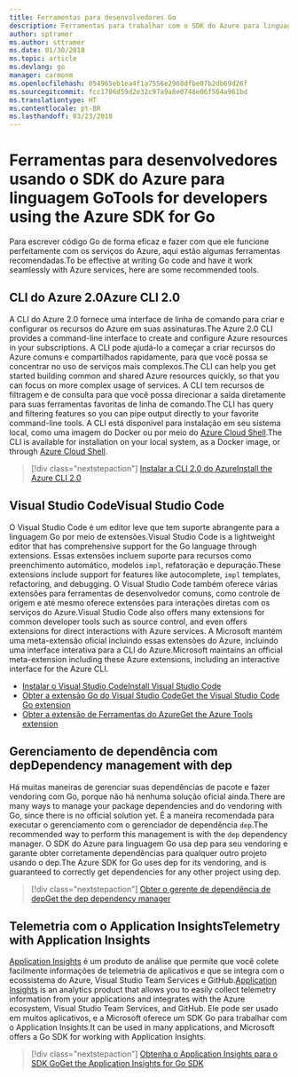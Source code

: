 ```yaml
---
title: Ferramentas para desenvolvedores Go
description: Ferramentas para trabalhar com o SDK do Azure para linguagem Go e serviços do Azure
author: sptramer
ms.author: sttramer
ms.date: 01/30/2018
ms.topic: article
ms.devlang: go
manager: carmonm
ms.openlocfilehash: 054965eb1ea4f1a7556e2968dfbe07b2db69d26f
ms.sourcegitcommit: fcc1786d59d2e32c97a9a8e0748e06f564a961bd
ms.translationtype: HT
ms.contentlocale: pt-BR
ms.lasthandoff: 03/23/2018
---
```

# <a name="tools-for-developers-using-the-azure-sdk-for-go"></a><span data-ttu-id="f5035-103">Ferramentas para desenvolvedores usando o SDK do Azure para linguagem Go</span><span class="sxs-lookup"><span data-stu-id="f5035-103">Tools for developers using the Azure SDK for Go</span></span>

<span data-ttu-id="f5035-104">Para escrever código Go de forma eficaz e fazer com que ele funcione perfeitamente com os serviços do Azure, aqui estão algumas ferramentas recomendadas.</span><span class="sxs-lookup"><span data-stu-id="f5035-104">To be effective at writing Go code and have it work seamlessly with Azure services, here are some recommended tools.</span></span>

## <a name="azure-cli-20"></a><span data-ttu-id="f5035-105">CLI do Azure 2.0</span><span class="sxs-lookup"><span data-stu-id="f5035-105">Azure CLI 2.0</span></span>

<span data-ttu-id="f5035-106">A CLI do Azure 2.0 fornece uma interface de linha de comando para criar e configurar os recursos do Azure em suas assinaturas.</span><span class="sxs-lookup"><span data-stu-id="f5035-106">The Azure 2.0 CLI provides a command-line interface to create and configure Azure resources in your subscriptions.</span></span> <span data-ttu-id="f5035-107">A CLI pode ajudá-lo a começar a criar recursos do Azure comuns e compartilhados rapidamente, para que você possa se concentrar no uso de serviços mais complexos.</span><span class="sxs-lookup"><span data-stu-id="f5035-107">The CLI can help you get started building common and shared Azure resources quickly, so that you can focus on more complex usage of services.</span></span> <span data-ttu-id="f5035-108">A CLI tem recursos de filtragem e de consulta para que você possa direcionar a saída diretamente para suas ferramentas favoritas de linha de comando.</span><span class="sxs-lookup"><span data-stu-id="f5035-108">The CLI has query and filtering features so you can pipe output directly to your favorite command-line tools.</span></span> <span data-ttu-id="f5035-109">A CLI está disponível para instalação em seu sistema local, como uma imagem do Docker ou por meio do [Azure Cloud Shell](https://docs.microsoft.com/en-us/azure/cloud-shell/overview).</span><span class="sxs-lookup"><span data-stu-id="f5035-109">The CLI is available for installation on your local system, as a Docker image, or through [Azure Cloud Shell](https://docs.microsoft.com/en-us/azure/cloud-shell/overview).</span></span>

> [!div class="nextstepaction"]
> [<span data-ttu-id="f5035-110">Instalar a CLI 2.0 do Azure</span><span class="sxs-lookup"><span data-stu-id="f5035-110">Install the Azure CLI 2.0</span></span>](/cli/azure/install-azure-cli)

## <a name="visual-studio-code"></a><span data-ttu-id="f5035-111">Visual Studio Code</span><span class="sxs-lookup"><span data-stu-id="f5035-111">Visual Studio Code</span></span>

<span data-ttu-id="f5035-112">O Visual Studio Code é um editor leve que tem suporte abrangente para a linguagem Go por meio de extensões.</span><span class="sxs-lookup"><span data-stu-id="f5035-112">Visual Studio Code is a lightweight editor that has comprehensive support for the Go language through extensions.</span></span> <span data-ttu-id="f5035-113">Essas extensões incluem suporte para recursos como preenchimento automático, modelos `impl`, refatoração e depuração.</span><span class="sxs-lookup"><span data-stu-id="f5035-113">These extensions include support for features like autocomplete, `impl` templates, refactoring, and debugging.</span></span> <span data-ttu-id="f5035-114">O Visual Studio Code também oferece várias extensões para ferramentas de desenvolvedor comuns, como controle de origem e até mesmo oferece extensões para interações diretas com os serviços do Azure.</span><span class="sxs-lookup"><span data-stu-id="f5035-114">Visual Studio Code also offers many extensions for common developer tools such as source control, and even offers extensions for direct interactions with Azure services.</span></span> <span data-ttu-id="f5035-115">A Microsoft mantém uma meta-extensão oficial incluindo essas extensões do Azure, incluindo uma interface interativa para a CLI do Azure.</span><span class="sxs-lookup"><span data-stu-id="f5035-115">Microsoft maintains an official meta-extension including these Azure extensions, including an interactive interface for the Azure CLI.</span></span>

* [<span data-ttu-id="f5035-116">Instalar o Visual Studio Code</span><span class="sxs-lookup"><span data-stu-id="f5035-116">Install Visual Studio Code</span></span>](https://code.visualstudio.com/Download)
* [<span data-ttu-id="f5035-117">Obter a extensão Go do Visual Studio Code</span><span class="sxs-lookup"><span data-stu-id="f5035-117">Get the Visual Studio Code Go extension</span></span>](https://code.visualstudio.com/docs/languages/go)
* [<span data-ttu-id="f5035-118">Obter a extensão de Ferramentas do Azure</span><span class="sxs-lookup"><span data-stu-id="f5035-118">Get the Azure Tools extension</span></span>](https://marketplace.visualstudio.com/items?itemName=ms-vscode.vscode-azureextensionpack)

## <a name="dependency-management-with-dep"></a><span data-ttu-id="f5035-119">Gerenciamento de dependência com dep</span><span class="sxs-lookup"><span data-stu-id="f5035-119">Dependency management with dep</span></span>

<span data-ttu-id="f5035-120">Há muitas maneiras de gerenciar suas dependências de pacote e fazer vendoring com Go, porque não há nenhuma solução oficial ainda.</span><span class="sxs-lookup"><span data-stu-id="f5035-120">There are many ways to manage your package dependencies and do vendoring with Go, since there is no official solution yet.</span></span> <span data-ttu-id="f5035-121">É a maneira recomendada para executar o gerenciamento com o gerenciador de dependência `dep`.</span><span class="sxs-lookup"><span data-stu-id="f5035-121">The recommended way to perform this management is with the `dep` dependency manager.</span></span> <span data-ttu-id="f5035-122">O SDK do Azure para linguagem Go usa dep para seu vendoring e garante obter corretamente dependências para qualquer outro projeto usando o dep.</span><span class="sxs-lookup"><span data-stu-id="f5035-122">The Azure SDK for Go uses dep for its vendoring, and is guaranteed to correctly get dependencies for any other project using dep.</span></span>

> [!div class="nextstepaction"]
> [<span data-ttu-id="f5035-123">Obter o gerente de dependência de dep</span><span class="sxs-lookup"><span data-stu-id="f5035-123">Get the dep dependency manager</span></span>](https://github.com/tools/godep)

## <a name="telemetry-with-application-insights"></a><span data-ttu-id="f5035-124">Telemetria com o Application Insights</span><span class="sxs-lookup"><span data-stu-id="f5035-124">Telemetry with Application Insights</span></span>

<span data-ttu-id="f5035-125">[Application Insights](https://azure.microsoft.com/en-us/services/application-insights/) é um produto de análise que permite que você colete facilmente informações de telemetria de aplicativos e que se integra com o ecossistema do Azure, Visual Studio Team Services e GitHub.</span><span class="sxs-lookup"><span data-stu-id="f5035-125">[Application Insights](https://azure.microsoft.com/en-us/services/application-insights/) is an analytics product that allows you to easily collect telemetry information from your applications and integrates with the Azure ecosystem, Visual Studio Team Services, and GitHub.</span></span> <span data-ttu-id="f5035-126">Ele pode ser usado em muitos aplicativos, e a Microsoft oferece um SDK Go para trabalhar com o Application Insights.</span><span class="sxs-lookup"><span data-stu-id="f5035-126">It can be used in many applications, and Microsoft offers a Go SDK for working with Application Insights.</span></span>

> [!div class="nextstepaction"]
> [<span data-ttu-id="f5035-127">Obtenha o Application Insights para o SDK Go</span><span class="sxs-lookup"><span data-stu-id="f5035-127">Get the Application Insights for Go SDK</span></span>](https://github.com/Microsoft/ApplicationInsights-Go) 
